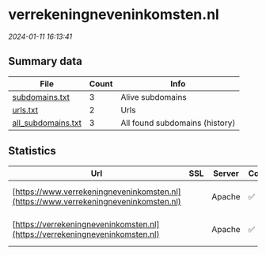 # verrekeningneveninkomsten.nl
*2024-01-11 16:13:41*
## Summary data
| File       | Count | Info |
|------------|-------|------|
|[subdomains.txt](/data/verrekeningneveninkomsten.nl/subdomains.txt)|3|Alive subdomains|
|[urls.txt](/data/verrekeningneveninkomsten.nl/urls.txt)|2|Urls|
|[all_subdomains.txt](/data/verrekeningneveninkomsten.nl/all_subdomains.txt)|3|All found subdomains (history)|
## Statistics
| Url | SSL | Server | Cookie | HSTS | CSP | XFO | XXP | RP | Tech |Title |
|------------|-------|------|------|------|------|------|------|------|------|------|
|[https://www.verrekeningneveninkomsten.nl](https://www.verrekeningneveninkomsten.nl)| |Apache|:white_check_mark: |:white_check_mark: | |:white_check_mark: | |:white_check_mark: |Apache HTTP Serv...||
|[https://verrekeningneveninkomsten.nl](https://verrekeningneveninkomsten.nl)| |Apache|:white_check_mark: |:white_check_mark: | |:white_check_mark: | |:white_check_mark: |Apache HTTP Serv...||